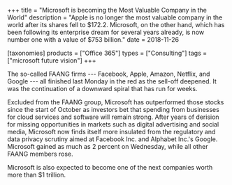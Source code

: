 +++
title = "Microsoft is becoming the Most Valuable Company in the World"
description = "Apple is no longer the most valuable company in the world after its shares fell to $172.2. Microsoft, on the other hand, which has been following its enterprise dream for several years already, is now number one with a value of $753 billion."
date = 2018-11-26

[taxonomies]
products = ["Office 365"]
types = ["Consulting"]
tags = ["microsoft future vision"]
+++

The so-called FAANG firms --- Facebook, Apple, Amazon, Netflix,
and Google --- all finished last Monday in the red as the sell-off
deepened. It was the continuation of a downward spiral that has run for
weeks.

Excluded from the FAANG group, Microsoft has outperformed those
stocks since the start of October as investors bet that spending from
businesses for cloud services and software will remain strong. After
years of derision for missing opportunities in markets such as digital
advertising and social media, Microsoft now finds itself more insulated
from the regulatory and data privacy scrutiny aimed at Facebook Inc. and
Alphabet Inc.'s Google. Microsoft gained as much as 2 percent on
Wednesday, while all other FAANG members rose.

Microsoft is also expected to become one of the next companies worth
more than \$1 trillion.